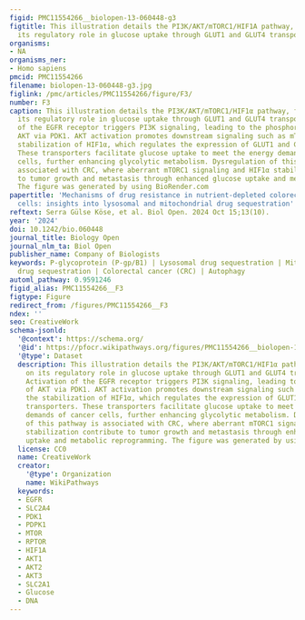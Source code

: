 ```yaml
---
figid: PMC11554266__biolopen-13-060448-g3
figtitle: This illustration details the PI3K/AKT/mTORC1/HIF1A pathway, focusing on
  its regulatory role in glucose uptake through GLUT1 and GLUT4 transporters
organisms:
- NA
organisms_ner:
- Homo sapiens
pmcid: PMC11554266
filename: biolopen-13-060448-g3.jpg
figlink: /pmc/articles/PMC11554266/figure/F3/
number: F3
caption: This illustration details the PI3K/AKT/mTORC1/HIF1α pathway, focusing on
  its regulatory role in glucose uptake through GLUT1 and GLUT4 transporters. Activation
  of the EGFR receptor triggers PI3K signaling, leading to the phosphorylation of
  AKT via PDK1. AKT activation promotes downstream signaling such as mTORC1 and the
  stabilization of HIF1α, which regulates the expression of GLUT1 and GLUT4 transporters.
  These transporters facilitate glucose uptake to meet the energy demands of cancer
  cells, further enhancing glycolytic metabolism. Dysregulation of this pathway is
  associated with CRC, where aberrant mTORC1 signaling and HIF1α stabilization contribute
  to tumor growth and metastasis through enhanced glucose uptake and metabolic reprogramming.
  The figure was generated by using BioRender.com
papertitle: 'Mechanisms of drug resistance in nutrient-depleted colorectal cancer
  cells: insights into lysosomal and mitochondrial drug sequestration'
reftext: Serra Gülse Köse, et al. Biol Open. 2024 Oct 15;13(10).
year: '2024'
doi: 10.1242/bio.060448
journal_title: Biology Open
journal_nlm_ta: Biol Open
publisher_name: Company of Biologists
keywords: P-glycoprotein (P-gp/B1) | Lysosomal drug sequestration | Mitochondrial
  drug sequestration | Colorectal cancer (CRC) | Autophagy
automl_pathway: 0.9591246
figid_alias: PMC11554266__F3
figtype: Figure
redirect_from: /figures/PMC11554266__F3
ndex: ''
seo: CreativeWork
schema-jsonld:
  '@context': https://schema.org/
  '@id': https://pfocr.wikipathways.org/figures/PMC11554266__biolopen-13-060448-g3.html
  '@type': Dataset
  description: This illustration details the PI3K/AKT/mTORC1/HIF1α pathway, focusing
    on its regulatory role in glucose uptake through GLUT1 and GLUT4 transporters.
    Activation of the EGFR receptor triggers PI3K signaling, leading to the phosphorylation
    of AKT via PDK1. AKT activation promotes downstream signaling such as mTORC1 and
    the stabilization of HIF1α, which regulates the expression of GLUT1 and GLUT4
    transporters. These transporters facilitate glucose uptake to meet the energy
    demands of cancer cells, further enhancing glycolytic metabolism. Dysregulation
    of this pathway is associated with CRC, where aberrant mTORC1 signaling and HIF1α
    stabilization contribute to tumor growth and metastasis through enhanced glucose
    uptake and metabolic reprogramming. The figure was generated by using BioRender.com
  license: CC0
  name: CreativeWork
  creator:
    '@type': Organization
    name: WikiPathways
  keywords:
  - EGFR
  - SLC2A4
  - PDK1
  - PDPK1
  - MTOR
  - RPTOR
  - HIF1A
  - AKT1
  - AKT2
  - AKT3
  - SLC2A1
  - Glucose
  - DNA
---
```

